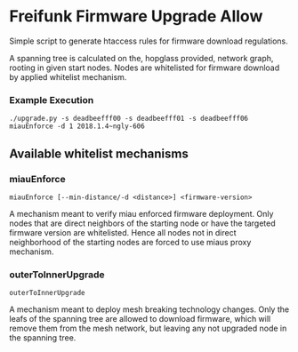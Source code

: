 # Freifunk Firmware Upgrade Allow

Simple script to generate htaccess rules for firmware download regulations.

A spanning tree is calculated on the, hopglass provided, network graph,
rooting in given start nodes. Nodes are whitelisted for firmware download
by applied whitelist mechanism.

### Example Execution

    ./upgrade.py -s deadbeefff00 -s deadbeefff01 -s deadbeefff06 miauEnforce -d 1 2018.1.4~ngly-606

## Available whitelist mechanisms

### miauEnforce

    miauEnforce [--min-distance/-d <distance>] <firmware-version>   

A mechanism meant to verify miau enforced firmware deployment. Only nodes
that are direct neighbors of the starting node or have the targeted firmware
version are whitelisted. Hence all nodes not in direct neighborhood of
the starting nodes are forced to use miaus proxy mechanism.

### outerToInnerUpgrade

    outerToInnerUpgrade

A mechanism meant to deploy mesh breaking technology changes. Only the leafs of 
the spanning tree are allowed to download firmware, which will remove them from
the mesh network, but leaving any not upgraded node in the spanning tree.

